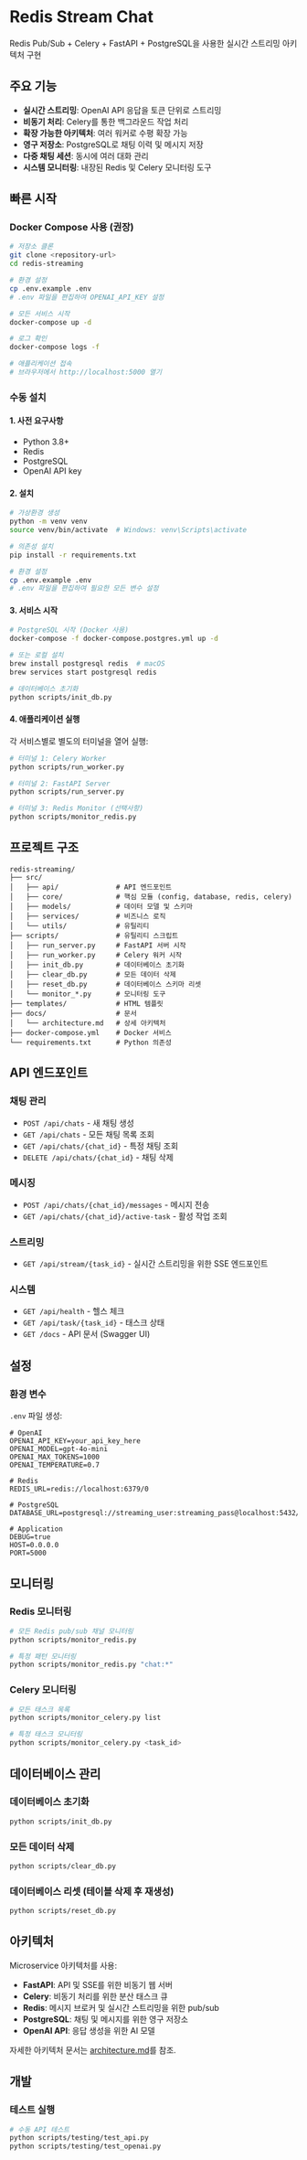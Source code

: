 # Redis Stream Chat

Redis Pub/Sub + Celery + FastAPI + PostgreSQL을 사용한 실시간 스트리밍 아키텍처 구현

## 주요 기능

- **실시간 스트리밍**: OpenAI API 응답을 토큰 단위로 스트리밍
- **비동기 처리**: Celery를 통한 백그라운드 작업 처리
- **확장 가능한 아키텍처**: 여러 워커로 수평 확장 가능
- **영구 저장소**: PostgreSQL로 채팅 이력 및 메시지 저장
- **다중 채팅 세션**: 동시에 여러 대화 관리
- **시스템 모니터링**: 내장된 Redis 및 Celery 모니터링 도구

## 빠른 시작

### Docker Compose 사용 (권장)

```bash
# 저장소 클론
git clone <repository-url>
cd redis-streaming

# 환경 설정
cp .env.example .env
# .env 파일을 편집하여 OPENAI_API_KEY 설정

# 모든 서비스 시작
docker-compose up -d

# 로그 확인
docker-compose logs -f

# 애플리케이션 접속
# 브라우저에서 http://localhost:5000 열기
```

### 수동 설치

#### 1. 사전 요구사항

- Python 3.8+
- Redis
- PostgreSQL
- OpenAI API key

#### 2. 설치

```bash
# 가상환경 생성
python -m venv venv
source venv/bin/activate  # Windows: venv\Scripts\activate

# 의존성 설치
pip install -r requirements.txt

# 환경 설정
cp .env.example .env
# .env 파일을 편집하여 필요한 모든 변수 설정
```

#### 3. 서비스 시작

```bash
# PostgreSQL 시작 (Docker 사용)
docker-compose -f docker-compose.postgres.yml up -d

# 또는 로컬 설치
brew install postgresql redis  # macOS
brew services start postgresql redis

# 데이터베이스 초기화
python scripts/init_db.py
```

#### 4. 애플리케이션 실행

각 서비스별로 별도의 터미널을 열어 실행:

```bash
# 터미널 1: Celery Worker
python scripts/run_worker.py

# 터미널 2: FastAPI Server
python scripts/run_server.py

# 터미널 3: Redis Monitor (선택사항)
python scripts/monitor_redis.py
```

## 프로젝트 구조

```
redis-streaming/
├── src/
│   ├── api/              # API 엔드포인트
│   ├── core/             # 핵심 모듈 (config, database, redis, celery)
│   ├── models/           # 데이터 모델 및 스키마
│   ├── services/         # 비즈니스 로직
│   └── utils/            # 유틸리티
├── scripts/              # 유틸리티 스크립트
│   ├── run_server.py     # FastAPI 서버 시작
│   ├── run_worker.py     # Celery 워커 시작
│   ├── init_db.py        # 데이터베이스 초기화
│   ├── clear_db.py       # 모든 데이터 삭제
│   ├── reset_db.py       # 데이터베이스 스키마 리셋
│   └── monitor_*.py      # 모니터링 도구
├── templates/            # HTML 템플릿
├── docs/                 # 문서
│   └── architecture.md   # 상세 아키텍처
├── docker-compose.yml    # Docker 서비스
└── requirements.txt      # Python 의존성
```

## API 엔드포인트

### 채팅 관리
- `POST /api/chats` - 새 채팅 생성
- `GET /api/chats` - 모든 채팅 목록 조회
- `GET /api/chats/{chat_id}` - 특정 채팅 조회
- `DELETE /api/chats/{chat_id}` - 채팅 삭제

### 메시징
- `POST /api/chats/{chat_id}/messages` - 메시지 전송
- `GET /api/chats/{chat_id}/active-task` - 활성 작업 조회

### 스트리밍
- `GET /api/stream/{task_id}` - 실시간 스트리밍을 위한 SSE 엔드포인트

### 시스템
- `GET /api/health` - 헬스 체크
- `GET /api/task/{task_id}` - 태스크 상태
- `GET /docs` - API 문서 (Swagger UI)

## 설정

### 환경 변수

`.env` 파일 생성:

```env
# OpenAI
OPENAI_API_KEY=your_api_key_here
OPENAI_MODEL=gpt-4o-mini
OPENAI_MAX_TOKENS=1000
OPENAI_TEMPERATURE=0.7

# Redis
REDIS_URL=redis://localhost:6379/0

# PostgreSQL
DATABASE_URL=postgresql://streaming_user:streaming_pass@localhost:5432/streaming_db

# Application
DEBUG=true
HOST=0.0.0.0
PORT=5000
```

## 모니터링

### Redis 모니터링
```bash
# 모든 Redis pub/sub 채널 모니터링
python scripts/monitor_redis.py

# 특정 패턴 모니터링
python scripts/monitor_redis.py "chat:*"
```

### Celery 모니터링
```bash
# 모든 태스크 목록
python scripts/monitor_celery.py list

# 특정 태스크 모니터링
python scripts/monitor_celery.py <task_id>
```

## 데이터베이스 관리

### 데이터베이스 초기화
```bash
python scripts/init_db.py
```

### 모든 데이터 삭제
```bash
python scripts/clear_db.py
```

### 데이터베이스 리셋 (테이블 삭제 후 재생성)
```bash
python scripts/reset_db.py
```

## 아키텍처

Microservice 아키텍처를 사용:

- **FastAPI**: API 및 SSE를 위한 비동기 웹 서버
- **Celery**: 비동기 처리를 위한 분산 태스크 큐
- **Redis**: 메시지 브로커 및 실시간 스트리밍을 위한 pub/sub
- **PostgreSQL**: 채팅 및 메시지를 위한 영구 저장소
- **OpenAI API**: 응답 생성을 위한 AI 모델

자세한 아키텍처 문서는 [architecture.md](docs/architecture.md)를 참조.

## 개발

### 테스트 실행
```bash
# 수동 API 테스트
python scripts/testing/test_api.py
python scripts/testing/test_openai.py
```
